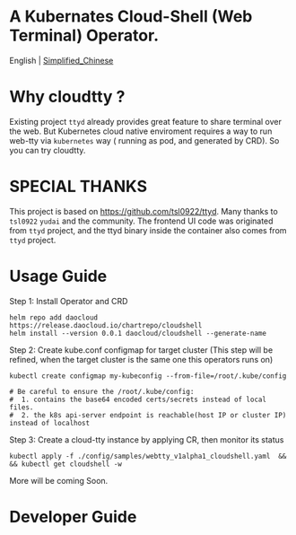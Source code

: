# A Kubernates Cloud-Shell (Web Terminal) Operator.

English | [Simplified_Chinese](https://github.com/cloudtty/cloudtty/blob/main/README_zh.md)

# Why cloudtty ?

Existing project `ttyd` already provides great feature to share terminal over the web.
But Kubernetes cloud native enviroment requires a way to run web-tty via `kubernetes` way ( running as pod, and generated by CRD).
So you can try cloudtty.


# SPECIAL THANKS
This project is based on https://github.com/tsl0922/ttyd. Many thanks to `tsl0922` `yudai` and the community.
The frontend UI code was originated from `ttyd` project, and the ttyd binary inside the container also comes from `ttyd` project.




# Usage Guide

Step 1: Install Operator and CRD
```
helm repo add daocloud  https://release.daocloud.io/chartrepo/cloudshell
helm install --version 0.0.1 daocloud/cloudshell --generate-name
```

Step 2: Create kube.conf configmap for target cluster (This step will be refined, when the target cluster is the same one this operators runs on)
```
kubectl create configmap my-kubeconfig --from-file=/root/.kube/config

# Be careful to ensure the /root/.kube/config:
#  1. contains the base64 encoded certs/secrets instead of local files.
#  2. the k8s api-server endpoint is reachable(host IP or cluster IP) instead of localhost
```


Step 3: Create a cloud-tty instance by applying CR, then monitor its status
```
kubectl apply -f ./config/samples/webtty_v1alpha1_cloudshell.yaml  &&  && kubectl get cloudshell -w
```



More will be coming Soon.

# Developer Guide
